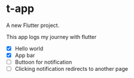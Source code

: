 # t-app

A new Flutter project.

This app logs my journey with flutter

- [x] Hello world
- [x] App bar
- [ ] Buttoon for notification
- [ ] Clicking notification redirects to another page  
